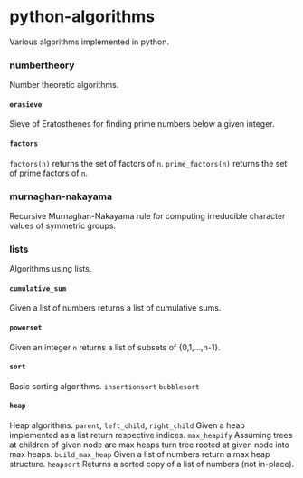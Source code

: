 # python-algorithms

Various algorithms implemented in python.

### numbertheory
Number theoretic algorithms.

#### `erasieve`
Sieve of Eratosthenes for finding prime numbers below a given integer.

#### `factors`
`factors(n)` returns the set of factors of `n`.
`prime_factors(n)` returns the set of prime factors of `n`.

### murnaghan-nakayama
Recursive Murnaghan-Nakayama rule for computing irreducible character values of symmetric groups.

### lists
Algorithms using lists.

#### `cumulative_sum`
Given a list of numbers returns a list of cumulative sums.

#### `powerset`
Given an integer `n` returns a list of subsets of {0,1,...,n-1}.

#### `sort`
Basic sorting algorithms.
`insertionsort`
`bubblesort`

#### `heap`
Heap algorithms.
`parent`, `left_child`, `right_child`
Given a heap implemented as a list return respective indices.
`max_heapify`
Assuming trees at children of given node are max heaps turn tree rooted at given node into max heaps.
`build_max_heap`
Given a list of numbers return a max heap structure.
`heapsort`
Returns a sorted copy of a list of numbers (not in-place).
